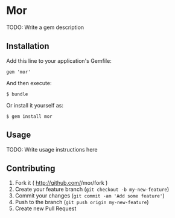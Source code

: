 # Mor

TODO: Write a gem description

## Installation

Add this line to your application's Gemfile:

    gem 'mor'

And then execute:

    $ bundle

Or install it yourself as:

    $ gem install mor

## Usage

TODO: Write usage instructions here

## Contributing

1. Fork it ( http://github.com/<my-github-username>/mor/fork )
2. Create your feature branch (`git checkout -b my-new-feature`)
3. Commit your changes (`git commit -am 'Add some feature'`)
4. Push to the branch (`git push origin my-new-feature`)
5. Create new Pull Request
